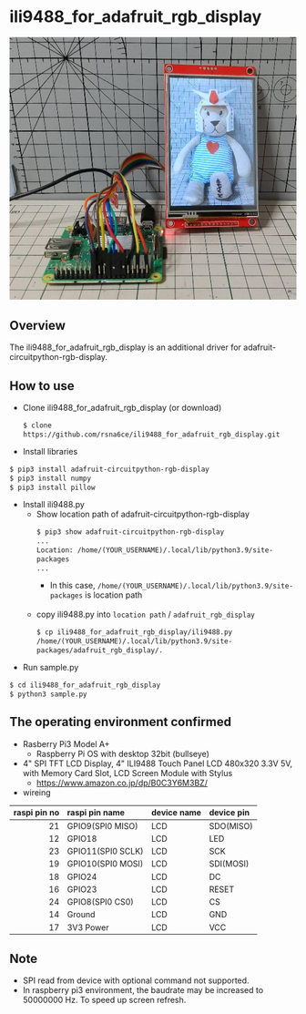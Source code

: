 # ili9488_for_adafruit_rgb_display

![img](img/img.png)

## Overview
The ili9488_for_adafruit_rgb_display is an additional driver for adafruit-circuitpython-rgb-display.

## How to use
* Clone ili9488_for_adafruit_rgb_display (or download)
  ```
  $ clone https://github.com/rsna6ce/ili9488_for_adafruit_rgb_display.git
  ```
* Install libraries
````
$ pip3 install adafruit-circuitpython-rgb-display
$ pip3 install numpy
$ pip3 install pillow
````
* Install ili9488.py
  * Show location path of adafruit-circuitpython-rgb-display
    ```
    $ pip3 show adafruit-circuitpython-rgb-display
    ...
    Location: /home/(YOUR_USERNAME)/.local/lib/python3.9/site-packages
    ...
    ```
    * In this case, `/home/(YOUR_USERNAME)/.local/lib/python3.9/site-packages` is location path <br><br>
  * copy ili9488.py into `location path` / `adafruit_rgb_display`
    ```
    $ cp ili9488_for_adafruit_rgb_display/ili9488.py /home/(YOUR_USERNAME)/.local/lib/python3.9/site-packages/adafruit_rgb_display/.
    ```
* Run sample.py
````
$ cd ili9488_for_adafruit_rgb_display
$ python3 sample.py
````

## The operating environment confirmed
* Rasberry Pi3 Model A+
  * Raspberry Pi OS with desktop 32bit (bullseye)
* 4" SPI TFT LCD Display, 4" ILI9488 Touch Panel LCD 480x320 3.3V 5V, with Memory Card Slot, LCD Screen Module with Stylus
  * https://www.amazon.co.jp/dp/B0C3Y6M3BZ/
* wireing
  
| raspi pin no | raspi pin name | device name | device pin |
| ---: | :--- | :--- | :--- |
| 21 | GPIO9(SPI0 MISO) | LCD | SDO(MISO) |
| 12 | GPIO18 | LCD | LED |
| 23 | GPIO11(SPI0 SCLK) | LCD | SCK |
| 19 | GPIO10(SPI0 MOSI) | LCD | SDI(MOSI) |
| 18 | GPIO24 | LCD | DC |
| 16 | GPIO23 | LCD | RESET |
| 24 | GPIO8(SPI0 CS0) | LCD | CS |
| 14 | Ground | LCD | GND |
| 17 | 3V3 Power | LCD | VCC |

## Note
* SPI read from device with optional command not supported.
* In raspberry pi3 environment, the baudrate may be increased to 50000000 Hz. To speed up screen refresh.
